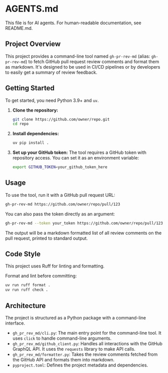 # AGENTS.md

This file is for AI agents. For human-readable documentation, see README.md.

## Project Overview

This project provides a command-line tool named `gh-pr-rev-md` (alias: `gh-pr-rev-md`) to fetch GitHub pull request review comments and format them as markdown. It's designed to be used in CI/CD pipelines or by developers to easily get a summary of review feedback.

## Getting Started

To get started, you need Python 3.9+ and `uv`.

1.  **Clone the repository:**
    ```bash
    git clone https://github.com/owner/repo.git
    cd repo
    ```

2.  **Install dependencies:**
    ```bash
    uv pip install .
    ```

3.  **Set up your GitHub token:**
    The tool requires a GitHub token with repository access. You can set it as an environment variable:
    ```bash
    export GITHUB_TOKEN=your_github_token_here
    ```

## Usage

To use the tool, run it with a GitHub pull request URL:

```bash
gh-pr-rev-md https://github.com/owner/repo/pull/123
```

You can also pass the token directly as an argument:

```bash
gh-pr-rev-md --token your_token https://github.com/owner/repo/pull/123
```

The output will be a markdown formatted list of all review comments on the pull request, printed to standard output.

## Code Style

This project uses Ruff for linting and formatting.

Format and lint before committing:

```bash
uv run ruff format .
uv run ruff check .
```

## Architecture

The project is structured as a Python package with a command-line interface.

-   `gh_pr_rev_md/cli.py`: The main entry point for the command-line tool. It uses `click` to handle command-line arguments.
-   `gh_pr_rev_md/github_client.py`: Handles all interactions with the GitHub GraphQL API. It uses the `requests` library to make API calls.
-   `gh_pr_rev_md/formatter.py`: Takes the review comments fetched from the GitHub API and formats them into markdown.
-   `pyproject.toml`: Defines the project metadata and dependencies.
